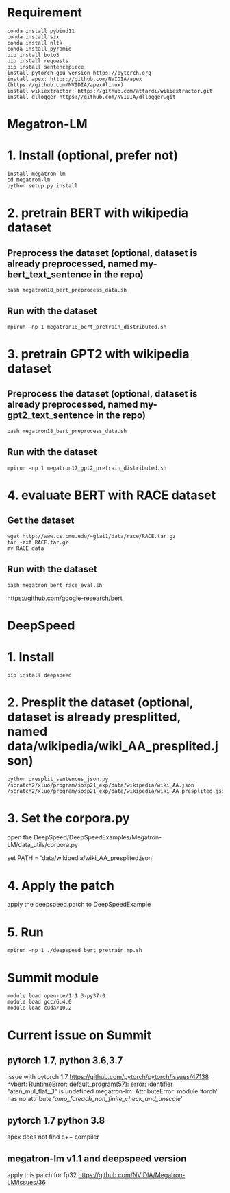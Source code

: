 # Requirement
```
conda install pybind11
conda install six
conda install nltk
conda install pyramid
pip install boto3
pip install requests
pip install sentencepiece
install pytorch gpu version https://pytorch.org
install apex: https://github.com/NVIDIA/apex (https://github.com/NVIDIA/apex#linux)
install wikiextractor: https://github.com/attardi/wikiextractor.git
install dllogger https://github.com/NVIDIA/dllogger.git

```

# Megatron-LM
# 1. Install (optional, prefer not)
```
install megatron-lm
cd megatrom-lm
python setup.py install
```

# 2. pretrain BERT with wikipedia dataset
## Preprocess the dataset (optional, dataset is already preprocessed, named my-bert_text_sentence in the repo)
```
bash megatron18_bert_preprocess_data.sh
```
## Run with the dataset
```
mpirun -np 1 megatron18_bert_pretrain_distributed.sh
```

# 3. pretrain GPT2 with wikipedia dataset
## Preprocess the dataset (optional, dataset is already preprocessed, named my-gpt2_text_sentence in the repo)
```
bash megatron18_bert_preprocess_data.sh
```
## Run with the dataset
```
mpirun -np 1 megatron17_gpt2_pretrain_distributed.sh
```

# 4. evaluate BERT with RACE dataset
## Get the dataset
```
wget http://www.cs.cmu.edu/~glai1/data/race/RACE.tar.gz
tar -zxf RACE.tar.gz
mv RACE data
```
## Run with the dataset
```
bash megatron_bert_race_eval.sh
```

https://github.com/google-research/bert

# DeepSpeed

# 1. Install
```
pip install deepspeed
```

# 2. Presplit the dataset (optional, dataset is already presplitted, named data/wikipedia/wiki_AA_presplited.json)
```
python presplit_sentences_json.py /scratch2/xluo/program/sosp21_exp/data/wikipedia/wiki_AA.json /scratch2/xluo/program/sosp21_exp/data/wikipedia/wiki_AA_presplited.json
```

# 3. Set the corpora.py
open the DeepSpeed/DeepSpeedExamples/Megatron-LM/data_utils/corpora.py

set PATH = 'data/wikipedia/wiki_AA_presplited.json' 

# 4. Apply the patch

apply the deepspeed.patch to DeepSpeedExample

# 5. Run
```
mpirun -np 1 ./deepspeed_bert_pretrain_mp.sh 
``` 


# Summit module
```
module load open-ce/1.1.3-py37-0
module load gcc/6.4.0 
module load cuda/10.2
```

# Current issue on Summit
## pytorch 1.7, python 3.6,3.7
issue with pytorch 1.7
https://github.com/pytorch/pytorch/issues/47138
nvbert:
RuntimeError: default_program(57): error: identifier "aten_mul_flat__1" is undefined
megatron-lm:
AttributeError: module ‘torch’ has no attribute ‘_amp_foreach_non_finite_check_and_unscale_’

## pytorch 1.7 python 3.8
apex does not find c++ compiler

## megatron-lm v1.1 and deepspeed version
apply this patch for fp32
https://github.com/NVIDIA/Megatron-LM/issues/36
